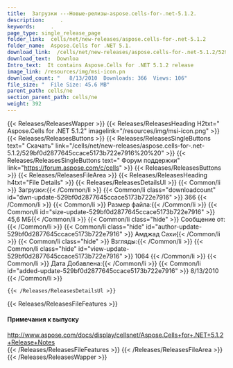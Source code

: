 ```yaml
---
title:  Загрузки ---Новые-релизы-aspose.cells-for-.net-5.1.2.
description:     .
keywords:     .
page_type: single_release_page
folder_link:  cells/net/new-releases/aspose.cells-for-.net-5.1.2
folder_name:  Aspose.Cells for .NET 5.1.
download_link:  /cells/net/new-releases/aspose.cells-for-.net-5.1.2/529bf0d2877645ccace5173b722e791
download_text:  Downloa
Intro_text:  It contains Aspose.Cells for .NET 5.1.2 release
image_link: /resources/img/msi-icon.pn
download_count: "   8/13/2010  Downloads: 366  Views: 106"
file_size: "  File Size: 45.6 MB"
parent_path: cells/ne
section_parent_path: cells/ne
weight: 392
---
```

{{< Releases/ReleasesWapper >}}
  {{< Releases/ReleasesHeading H2txt=" Aspose.Cells for .NET 5.1.2" imagelink="/resources/img/msi-icon.png" >}}
  {{< Releases/ReleasesButtons >}}
    {{< Releases/ReleasesSingleButtons text=" Скачать" link="/cells/net/new-releases/aspose.cells-for-.net-5.1.2/529bf0d2877645ccace5173b722e7916%20%20" >}}
    {{< Releases/ReleasesSingleButtons text=" Форум поддержки" link="https://forum.aspose.com/c/cells" >}}
  {{< Releases/ReleasesButtons >}}
  {{< Releases/ReleasesFileArea >}}
    {{< Releases/ReleasesHeading h4txt="File Details" >}}
    {{< Releases/ReleasesDetailsUl >}}
            {{< Common/li >}} Загрузки:{{< /Common/li >}} 
      {{< Common/li class="downloadcount" id="dwn-update-529bf0d2877645ccace5173b722e7916" >}} 366 {{< /Common/li >}} 
      {{< Common/li >}} Размер файла:{{< /Common/li >}} 
      {{< Common/li id="size-update-529bf0d2877645ccace5173b722e7916" >}} 45,6 МБ{{< /Common/li >}} 
      {{< Common/li class="hide" >}} Сообщение от:{{< /Common/li >}} 
      {{< Common/li class="hide" id="author-update-529bf0d2877645ccace5173b722e7916" >}} Амджад Сахи{{< /Common/li >}} 
      {{< Common/li class="hide" >}} Взгляды:{{< /Common/li >}} 
      {{< Common/li class="hide" id="view-update-529bf0d2877645ccace5173b722e7916" >}} 1064 {{< /Common/li >}} 
      {{< Common/li >}} Дата Добавлена:{{< /Common/li >}} 
      {{< Common/li id="added-update-529bf0d2877645ccace5173b722e7916" >}} 8/13/2010 {{< /Common/li >}} 

    {{< /Releases/ReleasesDetailsUl >}}

  {{< Releases/ReleasesFileFeatures >}}
      <h4>Примечания к выпуску</h4><div><a href="http://www.aspose.com/docs/display/cellsnet/Aspose.Cells+for+.NET+5.1.2+Release+Notes">http://www.aspose.com/docs/display/cellsnet/Aspose.Cells+for+.NET+5.1.2+Release+Notes</a></div>
  {{< /Releases/ReleasesFileFeatures >}}
 {{< /Releases/ReleasesFileArea >}}
{{< /Releases/ReleasesWapper >}}
